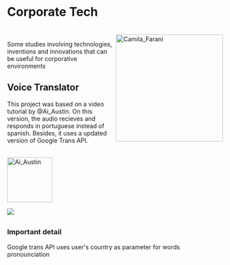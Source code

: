 # Corporate Tech
<div style="display: inline_block"><br>
  <img align="right" alt="Camila_Farani" height="250" width="250" src="https://cyberpunk2077.wiki.fextralife.com/file/Cyberpunk-2077/head-start-perk-cyberpunk-2077-wiki-guide.png">
</div>  

Some studies involving technologies, inventions and innovations that can be useful for corporative environments

## Voice Translator

This project was based on a video tutorial by @Ai_Austin. On this version, the audio recieves and responds in portuguese instead of spanish. Besides, it uses a updated version of Google Trans API.

<div style="display: inline_block"><br>
  <img align="center" alt="Ai_Austin" height="105" width="105" src="https://yt3.ggpht.com/J4hjdNaI2OXGwX8eQ-Ffqf0peCi5frVheHUU2PDFcWfOOR_2FRiLcsUE1l8vh9qYTQPJ0O3pk7U=s176-c-k-c0x00ffffff-no-rj-mo">
  
  <a href="https://youtu.be/oMOfN13Py84" target="_blank"><img src="https://img.shields.io/badge/YouTube-FF0000?style=for-the-badge&logo=youtube&logoColor=white" target="_blank"></a>
</div> 

##

### Important detail
Google trans API uses user's country as parameter for words pronounciation
